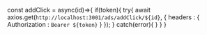  const addClick = async(id)=>{
    if(token){
      try{
       await axios.get(`http://localhost:3001/ads/addClick/${id}`, {
          headers : {
            Authorization : `Bearer ${token}`
          }
        });
      } 
      catch(error){
      }
    }
  }
